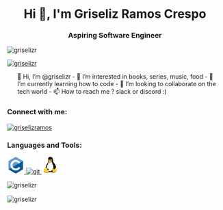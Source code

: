 <h1 align="center">Hi 👋, I'm Griseliz Ramos Crespo</h1>
<h3 align="center">Aspiring Software Engineer</h3>

<p align="left"> <img src="https://komarev.com/ghpvc/?username=griselizr&label=Profile%20views&color=0e75b6&style=flat" alt="griselizr" /> </p>

<p align="left"> <a href="https://github.com/ryo-ma/github-profile-trophy"><img src="https://github-profile-trophy.vercel.app/?username=griselizr" alt="griselizr" /></a> </p>
<ul>
👋 Hi, I’m @griselizr
- 👀 I’m interested in books, series, music, food
- 🌱 I’m currently learning how to code
- 💞️ I’m looking to collaborate on the tech world
- 📫 How to reach me ? slack or discord :)
  </ul>

<!---
griselizr/griselizr is a ✨ special ✨ repository because its `README.md` (this file) appears on your GitHub profile.
You can click the Preview link to take a look at your changes.
--->
<h3 align="left">Connect with me:</h3>
<p align="left">
<a href="https://instagram.com/griselizramos" target="blank"><img align="center" src="https://raw.githubusercontent.com/rahuldkjain/github-profile-readme-generator/master/src/images/icons/Social/instagram.svg" alt="griselizramos" height="30" width="40" /></a>
</p>

<h3 align="left">Languages and Tools:</h3>
<p align="left"> <a href="https://www.cprogramming.com/" target="_blank" rel="noreferrer"> <img src="https://raw.githubusercontent.com/devicons/devicon/master/icons/c/c-original.svg" alt="c" width="40" height="40"/> </a> <a href="https://git-scm.com/" target="_blank" rel="noreferrer"> <img src="https://www.vectorlogo.zone/logos/git-scm/git-scm-icon.svg" alt="git" width="40" height="40"/> </a> <a href="https://www.linux.org/" target="_blank" rel="noreferrer"> <img src="https://raw.githubusercontent.com/devicons/devicon/master/icons/linux/linux-original.svg" alt="linux" width="40" height="40"/> </a> </p>

<p><img align="center" src="https://github-readme-stats.vercel.app/api/top-langs?username=griselizr&show_icons=true&locale=en&layout=compact" alt="griselizr" /></p>

<p><img align="center" src="https://github-readme-streak-stats.herokuapp.com/?user=griselizr&" alt="griselizr" /></p>



